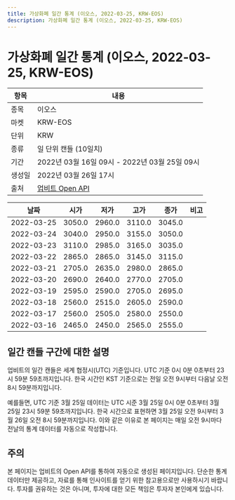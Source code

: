 ```yaml
---
title: 가상화폐 일간 통계 (이오스, 2022-03-25, KRW-EOS)
description: 가상화폐 일간 통계 (이오스, 2022-03-25, KRW-EOS)
---
```



가상화폐 일간 통계 (이오스, 2022-03-25, KRW-EOS)
===

|항목|내용|
|--|--|
|종목|이오스|
|마켓|KRW-EOS|
|단위|KRW|
|종류|일 단위 캔들 (10일치)|
|기간|2022년 03월 16일 09시 - 2022년 03월 25일 09시|
|생성일|2022년 03월 26일 17시|
|출처|[업비트 Open API](https://docs.upbit.com)|


|날짜|시가|저가|고가|종가|비고|
|--|--|--|--|--|--|
|2022-03-25|3050.0|2960.0|3110.0|3045.0|    |
|2022-03-24|3040.0|2950.0|3155.0|3050.0|    |
|2022-03-23|3110.0|2985.0|3165.0|3035.0|    |
|2022-03-22|2865.0|2865.0|3145.0|3115.0|    |
|2022-03-21|2705.0|2635.0|2980.0|2865.0|    |
|2022-03-20|2690.0|2640.0|2770.0|2705.0|    |
|2022-03-19|2595.0|2590.0|2705.0|2695.0|    |
|2022-03-18|2560.0|2515.0|2605.0|2590.0|    |
|2022-03-17|2560.0|2505.0|2580.0|2550.0|    |
|2022-03-16|2465.0|2450.0|2565.0|2555.0|    |


일간 캔들 구간에 대한 설명
---


업비트의 일간 캔들은 세계 협정시(UTC) 기준입니다. 
UTC 기준 0시 0분 0초부터 23시 59분 59초까지입니다. 
한국 시간인 KST 기준으로는 전일 오전 9시부터 다음날 오전 8시 59분까지입니다. 


예를들면, UTC 기준 3월 25일 데이터는 UTC 시준 3월 25일 0시 0분 0초부터 3월 25일 23시 59분 59초까지입니다. 
한국 시간으로 표현하면 3월 25일 오전 9시부터 3월 26일 오전 8시 59분까지입니다. 
이와 같은 이유로 본 페이지는 매일 오전 9시마다 전날의 통계 데이터를 자동으로 작성합니다. 


주의
---


본 페이지는 업비트의 Open API를 통하여 자동으로 생성된 페이지입니다. 
단순한 통계 데이터만 제공하고, 자료를 통해 인사이트를 얻기 위한 참고용으로만 사용하시기 바랍니다. 
투자를 권유하는 것은 아니며, 투자에 대한 모든 책임은 투자자 본인에게 있습니다. 
